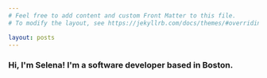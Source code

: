 ```yaml
---
# Feel free to add content and custom Front Matter to this file.
# To modify the layout, see https://jekyllrb.com/docs/themes/#overriding-theme-defaults

layout: posts
---
```


<h3 class="selena">Hi, I'm Selena! I'm a software developer based in Boston.</h3>
